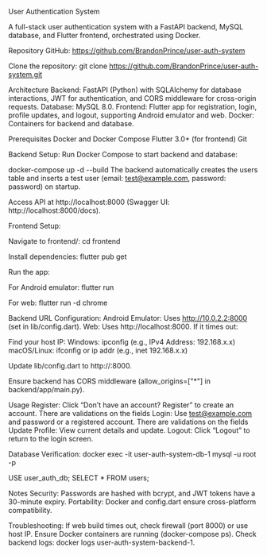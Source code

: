 User Authentication System

A full-stack user authentication system with a FastAPI backend, MySQL database, and Flutter frontend, orchestrated using Docker.

Repository
GitHub: https://github.com/BrandonPrince/user-auth-system


Clone the repository:
git clone https://github.com/BrandonPrince/user-auth-system.git

Architecture
Backend: FastAPI (Python) with SQLAlchemy for database interactions, JWT for authentication, and CORS middleware for cross-origin requests.
Database: MySQL 8.0.
Frontend: Flutter app for registration, login, profile updates, and logout, supporting Android emulator and web.
Docker: Containers for backend and database.

Prerequisites
Docker and Docker Compose
Flutter 3.0+ (for frontend)
Git

Backend Setup:
Run Docker Compose to start backend and database:

docker-compose up -d --build
The backend automatically creates the users table and inserts a test user (email: test@example.com, password: password) on startup.

Access API at http://localhost:8000 (Swagger UI: http://localhost:8000/docs).

Frontend Setup:

Navigate to frontend/:
cd frontend

Install dependencies:
flutter pub get

Run the app:

For Android emulator:
flutter run

For web:
flutter run -d chrome


Backend URL Configuration:
Android Emulator: Uses http://10.0.2.2:8000 (set in lib/config.dart).
Web: Uses http://localhost:8000. If it times out:

Find your host IP:
Windows: ipconfig (e.g., IPv4 Address: 192.168.x.x)
macOS/Linux: ifconfig or ip addr (e.g., inet 192.168.x.x)

Update lib/config.dart to http://<your-ip>:8000.

Ensure backend has CORS middleware (allow_origins=["*"] in backend/app/main.py).

Usage
Register: Click “Don’t have an account? Register” to create an account. There are validations on the fields
Login: Use test@example.com and password or a registered account. There are validations on the fields
Update Profile: View current details and update.
Logout: Click “Logout” to return to the login screen.


Database Verification:
docker exec -it user-auth-system-db-1 mysql -u root -p

USE user_auth_db;
SELECT * FROM users;

Notes
Security: Passwords are hashed with bcrypt, and JWT tokens have a 30-minute expiry.
Portability: Docker and config.dart ensure cross-platform compatibility.

Troubleshooting:
If web build times out, check firewall (port 8000) or use host IP.
Ensure Docker containers are running (docker-compose ps).
Check backend logs: docker logs user-auth-system-backend-1.
